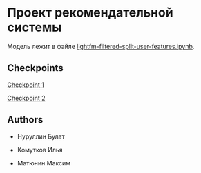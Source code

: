 # Проект рекомендательной системы

Модель лежит в файле [lightfm-filtered-split-user-features.ipynb](lightfm-filtered-split-user-features.ipynb).

## Checkpoints

[Checkpoint 1](checkpoint_1.md)

[Checkpoint 2](checkpoint_2.md)

## Authors

- Нуруллин Булат

- Комутков Илья

- Матюнин Максим
